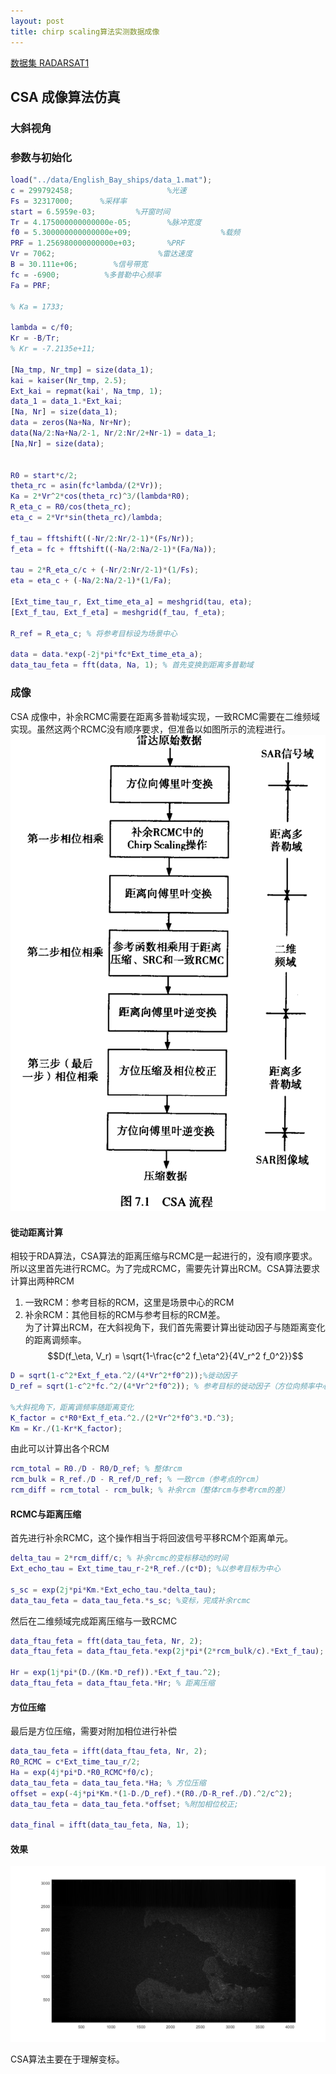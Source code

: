```yaml
---
layout: post
title: chirp scaling算法实测数据成像
---
```


[数据集 RADARSAT1](https://github.com/wugfh/sar/tree/main/data/RadarSAT%E6%95%B0%E6%8D%AE/RadarSAT%E6%95%B0%E6%8D%AE) 

## CSA 成像算法仿真

### 大斜视角

### 参数与初始化
```matlab
load("../data/English_Bay_ships/data_1.mat");
c = 299792458;                     %光速
Fs = 32317000;      %采样率                                   
start = 6.5959e-03;         %开窗时间 
Tr = 4.175000000000000e-05;        %脉冲宽度                        
f0 = 5.300000000000000e+09;                    %载频                     
PRF = 1.256980000000000e+03;       %PRF                     
Vr = 7062;                       %雷达速度     
B = 30.111e+06;        %信号带宽
fc = -6900;          %多普勒中心频率
Fa = PRF;

% Ka = 1733;

lambda = c/f0;
Kr = -B/Tr;
% Kr = -7.2135e+11;

[Na_tmp, Nr_tmp] = size(data_1);
kai = kaiser(Nr_tmp, 2.5);
Ext_kai = repmat(kai', Na_tmp, 1);
data_1 = data_1.*Ext_kai;
[Na, Nr] = size(data_1);
data = zeros(Na+Na, Nr+Nr);
data(Na/2:Na+Na/2-1, Nr/2:Nr/2+Nr-1) = data_1;
[Na,Nr] = size(data);


R0 = start*c/2;
theta_rc = asin(fc*lambda/(2*Vr));
Ka = 2*Vr^2*cos(theta_rc)^3/(lambda*R0);
R_eta_c = R0/cos(theta_rc);
eta_c = 2*Vr*sin(theta_rc)/lambda;

f_tau = fftshift((-Nr/2:Nr/2-1)*(Fs/Nr));
f_eta = fc + fftshift((-Na/2:Na/2-1)*(Fa/Na));

tau = 2*R_eta_c/c + (-Nr/2:Nr/2-1)*(1/Fs);
eta = eta_c + (-Na/2:Na/2-1)*(1/Fa);

[Ext_time_tau_r, Ext_time_eta_a] = meshgrid(tau, eta);
[Ext_f_tau, Ext_f_eta] = meshgrid(f_tau, f_eta);

R_ref = R_eta_c; % 将参考目标设为场景中心

data = data.*exp(-2j*pi*fc*Ext_time_eta_a);
data_tau_feta = fft(data, Na, 1); % 首先变换到距离多普勒域

```

### 成像
CSA 成像中，补余RCMC需要在距离多普勒域实现，一致RCMC需要在二维频域实现。虽然这两个RCMC没有顺序要求，但准备以如图所示的流程进行。  
![alt text](/assets/csa_sim/1.png)


#### 徙动距离计算
相较于RDA算法，CSA算法的距离压缩与RCMC是一起进行的，没有顺序要求。所以这里首先进行RCMC。为了完成RCMC，需要先计算出RCM。CSA算法要求计算出两种RCM
1. 一致RCM：参考目标的RCM，这里是场景中心的RCM
2. 补余RCM：其他目标的RCM与参考目标的RCM差。  
为了计算出RCM，在大斜视角下，我们首先需要计算出徙动因子与随距离变化的距离调频率。  
$$D(f_\eta, V_r) = \sqrt{1-\frac{c^2 f_\eta^2}{4V_r^2 f_0^2}}$$

```matlab
D = sqrt(1-c^2*Ext_f_eta.^2/(4*Vr^2*f0^2));%徙动因子
D_ref = sqrt(1-c^2*fc.^2/(4*Vr^2*f0^2)); % 参考目标的徙动因子（方位向频率中心）

%大斜视角下，距离调频率随距离变化
K_factor = c*R0*Ext_f_eta.^2./(2*Vr^2*f0^3.*D.^3);
Km = Kr./(1-Kr*K_factor); 
```
由此可以计算出各个RCM
```matlab
rcm_total = R0./D - R0/D_ref; % 整体rcm
rcm_bulk = R_ref./D - R_ref/D_ref; % 一致rcm（参考点的rcm）
rcm_diff = rcm_total - rcm_bulk; % 补余rcm（整体rcm与参考rcm的差）
```

#### RCMC与距离压缩
首先进行补余RCMC，这个操作相当于将回波信号平移RCM个距离单元。
```matlab
delta_tau = 2*rcm_diff/c; % 补余rcmc的变标移动的时间
Ext_echo_tau = Ext_time_tau_r-2*R_ref./(c*D); %以参考目标为中心

s_sc = exp(2j*pi*Km.*Ext_echo_tau.*delta_tau);
data_tau_feta = data_tau_feta.*s_sc; %变标，完成补余rcmc
```
然后在二维频域完成距离压缩与一致RCMC
```matlab
data_ftau_feta = fft(data_tau_feta, Nr, 2);
data_ftau_feta = data_ftau_feta.*exp(2j*pi*(2*rcm_bulk/c).*Ext_f_tau); % 一致rcmc

Hr = exp(1j*pi*(D./(Km.*D_ref)).*Ext_f_tau.^2); 
data_ftau_feta = data_ftau_feta.*Hr; % 距离压缩
```
#### 方位压缩
最后是方位压缩，需要对附加相位进行补偿

```matlab
data_tau_feta = ifft(data_ftau_feta, Nr, 2);
R0_RCMC = c*Ext_time_tau_r/2;
Ha = exp(4j*pi*D.*R0_RCMC*f0/c); 
data_tau_feta = data_tau_feta.*Ha; % 方位压缩
offset = exp(-4j*pi*Km.*(1-D./D_ref).*(R0./D-R_ref./D).^2/c^2);
data_tau_feta = data_tau_feta.*offset; %附加相位校正;

data_final = ifft(data_tau_feta, Na, 1);
```
#### 效果

![效果](/assets/csa_sim/tar.png)    

CSA算法主要在于理解变标。